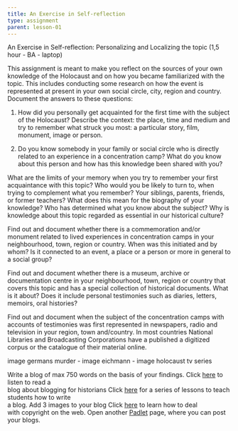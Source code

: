 ```yaml
---
title: An Exercise in Self-reflection
type: assignment
parent: lesson-01
---
```


An Exercise in Self-reflection: Personalizing and Localizing the topic (1,5 hour - BA -  laptop)


<!-- more -->

This assignment is meant to make you reflect on the sources of your own knowledge of the Holocaust and on how you became familiarized with the topic. This includes conducting some research on how the event is represented at present in your own social circle, city, region and country.
Document the answers to these questions: 

1. How did you personally get acquainted for the first time with the subject of the Holocaust? Describe the context: the place, time and medium and try to remember what struck you most: a particular story, film, monument, image or person. 

2. Do you know somebody in your family or social circle who is directly related to an experience in a concentration camp? What do you know about this person and how has this knowledge been shared with you?

What are the limits of your memory when you try to remember your first acquaintance with this topic? 
Who would you be likely to turn to, when trying to complement what you remember? 
Your siblings, parents, friends, or former teachers? 
What does this mean for the biography of your knowledge? 
Who has determined what you know about the subject? 
Why is knowledge about this topic regarded as essential in our historical culture? 

Find out and document whether there is a commemoration and/or monument related to lived experiences in concentration camps in your neighbourhood, town, region or country. 
When was this initiated and by whom? 
Is it connected to an event, a place or a person or more in general to a social group?

[](/d/document-example)

Find out and document whether there is a museum, archive or documentation centre in your neighbourhood, town, region or country that covers this topic and has a special collection of historical documents. 
What is it about? 
Does it include personal testimonies such as diaries, letters, memoirs, oral histories? 

Find out and document when the subject of the concentration camps with accounts of testimonies was first represented in newspapers, radio and television in your region, town and/country. 
In most countries National Libraries and Broadcasting Corporations have a published a digitized corpus or the catalogue of their material online. 

image germans murder  - image eichmann - image holocaust tv series 
  
 Write a blog of max 750 words on the basis of your findings.
 Click [here](https://bloggingforhistorians.wordpress.com/2013/03/05/historyonics-blog-tim-hitchcock-interview-2/) to listen to read a   
 blog about blogging for historians 
 Click [here](https://teacherchallenge.edublogs.org/step-1-set-up-your-class-blog) for a series of lessons to teach students how to write   
 a blog. Add 3 images to your blog
 Click [here](https://www.gov.uk/government/uploads/system/uploads/attachment_data/file/481194/c-notice-201401.pdf) to learn how to deal   
 with copyright on the web. 
 Open another [Padlet](www.padlet.com) page, where you can post your blogs.  
